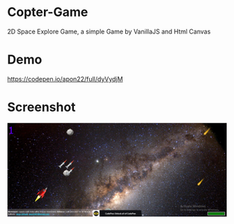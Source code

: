 # Copter-Game
2D Space Explore Game, a simple Game by VanillaJS and Html Canvas
# Demo
https://codepen.io/apon22/full/dyVydjM

# Screenshot
![alt text](https://github.com/AponAhmed/Copter-Game/blob/master/canvas.png?raw=true)

